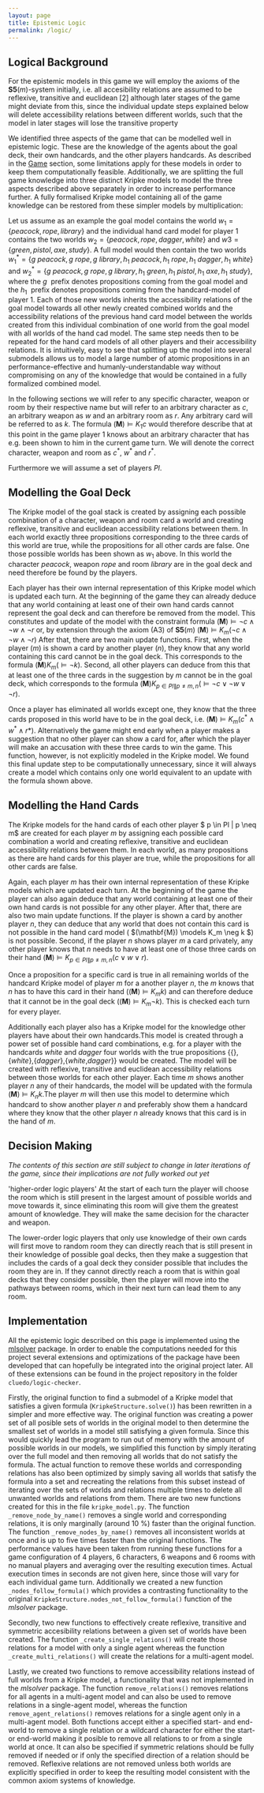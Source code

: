 ```yaml
---
layout: page
title: Epistemic Logic
permalink: /logic/
---
```


## Logical Background

For the epistemic models in this game we will employ the axioms of the $\mathbf{S5}(m)$-system initially, i.e. all accesibility relations are assumed to be reflexive, transitive and euclidean \[2\] although later stages of the game might deviate from this, since the individual update steps explained below will delete accessibility relations between different worlds, such that the model in later stages will lose the transitive property 

We identified three aspects of the game that can be modelled well in epistemic logic. These are the knowledge of the agents about the goal deck, their own handcards, and the other players handcards. As described in the [Game](cluedo.md) section, some limitations apply for these models in order to keep them computationally feasible. Additionally, we are splitting the full game knowledge into three distinct Kripke models to model the three aspects described above separately in order to increase performance further. A fully formalised Kripke model containing all of the game knowledge can be restored from these simpler models by multiplication:

Let us assume as an example the goal model contains the world $w_1 = \{peacock, rope, library\}$ and the individual hand card model for player 1 contains the two worlds $w_2 = \{peacock, rope, dagger, white\}$ and $w3 = \{green, pistol, axe, study\}$. A full model would then contain the two worlds $w_1^{\ast} = \{g\:peacock, g\:rope, g\:library, h_1\:peacock, h_1\:rope, h_1\:dagger, h_1\:white\}$ and  $w_2^{\ast} = \{g\:peacock, g\:rope, g\:library, h_1\:green, h_1\:pistol, h_1\:axe, h_1\:study\}$, where the $g\:$ prefix denotes propositions coming from the goal model and the $h_1\:$ prefix denotes propositions coming from the handcard-model of player 1. Each of those new worlds inherits the accessibility relations of the goal model towards all other newly created combined worlds and the accessibility relations of the previous hand card model between the worlds created from this individual combination of one world from the goal model with all worlds of the hand cad model. The same step needs then to be repeated for the hand card models of all other players and their accessibility relations. It is intuitively, easy to see that splitting up the model into several submodels allows us to model a large number of atomic propositions in an performance-effective and humanly-understandable way without compromising on any of the knowledge that would be contained in a fully formalized combined model.

In the following sections we will refer to any specific character, weapon or room by their respective name but will refer to an arbitrary character as $c$, an arbitrary weapon as $w$ and an arbitrary room as $r$. Any arbitrary card will be referred to as $k$. The formula $(\mathbf{M}) \models K_1 c$ would therefore describe that at this point in the game player 1 knows about an arbitrary character that has e.g. been shown to him in the current game turn. We will denote the correct character, weapon and room as $c^\ast$, $w^\ast$ and $r^\ast$.

Furthermore we will assume a set of players $Pl$.

## Modelling the Goal Deck

The Kripke model of the goal stack is created by assigning each possible combination of a character, weapon and room card a world and creating reflexive, transitive and euclidean accessibility relations between them. In each world exactly three propositions corresponding to the three cards of this world are true, while the propositions for all other cards are false. One those possible worlds has been shown as $w_1$ above. In this world the character *peacock*, weapon *rope* and room *library* are in the goal deck and need therefore be found by the players.

Each player has their own internal representation of this Kripke model which is updated each turn. At the beginning of the game they can already deduce that any world containing at least one of their own hand cards cannot represent the goal deck and can therefore be removed from the model. This constitutes and update of the model with the constraint formula $(\mathbf{M}) \models \neg c \land \neg w \land \neg r$ or, by extension through the axiom (A3) of  $\mathbf{S5}(m)$  $(\mathbf{M}) \models K_m(\neg c \land \neg w \land \neg r)$ After that, there are two main update functions. First, when the player ($m$) is shown a card by another player ($n$), they know that any world containing this card cannot be in the goal deck. This corresponds to the formula $(\mathbf{M}) K_m(\models \neg k)$. Second, all other players can deduce from this that at least one of the three cards in the suggestion by $m$ cannot be in the goal deck, which corresponds to the formula  $(\mathbf{M}) K_{p \in Pl \| p \neq m,n}(\models \neg c \lor \neg w \lor \neg r )$.

Once a player has eliminated all worlds except one, they know that the three cards proposed in this world have to be in the goal deck, i.e. $(\mathbf{M}) \models K_m(c^\ast \land w^\ast \land r\ast)$. Alternatively the game might end early when a player makes a suggestion that no other player can show a card for, after which the player will make an accusation with these three cards to win the game. This function, however, is not explicitly modeled in the Kripke model. We found this final update step to be computationally unnecessary, since it will always create a model which contains only one world equivalent to an update with the formula shown above.

## Modelling the Hand Cards

The Kripke models for the hand cards of each other player $ p \in Pl \| p \neq m$ are created for each player $m$ by assigning each possible card combination a world and creating reflexive, transitive and euclidean accessibility relations between them. In each world, as many propositions as there are hand cards for this player are true, while the propositions for all other cards are false.

Again, each player $m$ has their own internal representation of these Kripke models which are updated each turn. At the beginning of the game the player can also again deduce that any world containing at least one of their own hand cards is not possible for any other player. After that, there are also two main update functions. If the player is shown a card by another player $n$, they can deduce that any world that does not contain this card is not possible in the hand card model ( $(\mathbf{M}) \models K_m \neg k $) is not possible. Second, if the player $n$ shows player $m$ a card privately, any other player knows that $n$ needs to have at least one of those three cards on their hand  $(\mathbf{M}) \models K_{p \in Pl \| p \neq m,n}(c \lor w \lor r)$.

Once a proposition for a specific card is true in all remaining worlds of the handcard Kripke model of player $m$ for a another player $n$, the $m$ knows that $n$ has to have this card in their hand ($(\mathbf{M}) \models K_m k$) and can therefore deduce that it cannot be in the goal deck  ($(\mathbf{M}) \models K_m \neg k$). This is checked each turn for every player.

Additionally each player also has a Kripke model for the knowledge other players have about their own handcards.This model is created through a power set of possible hand card combinations, e.g. for a player with the handcards *white* and *dagger* four worlds with the true propositions \{\{\},\{*white*\},\{*dagger*\},\{*white*,*dagger*\}\} would be created. The model will be created with  reflexive, transitive and euclidean accessibility relations between those worlds for each other player. Each time $m$ shows another player $n$ any of their handcards, the model will be updated with the formula $(\mathbf{M}) \models K_n k$.The player $m$ will then use this model to determine which handcard to show another player $n$ and preferably show them a handcard where they know that the other player $n$ already knows that this card is in the hand of $m$.

## Decision Making

*The contents of this section are still subject to change in later iterations of the game, since their implications are not fully worked out yet*

'higher-order logic players'
At the start of each turn the player will choose the room which is still present in the largest amount of possible worlds and move towards it, since eliminating this room will give them the greatest amount of knowledge. They will make the same decision for the character and weapon.

The lower-order logic players that only use knowledge of their own cards will first move to random room they can directly reach that is still present in their knowledge of possible goal decks, then they make a suggestion that includes the cards of a goal deck they consider possible that includes the room they are in. If they cannot directly reach a room that is within goal decks that they consider possible, then the player will move into the pathways between rooms, which in their next turn can lead them to any room.

## Implementation

All the epistemic logic described on this page is implemented using the [mlsolver](https://github.com/erohkohl/mlsolver) package. In order to enable the computations needed for this project several extensions and optimizations of the package have been developed that can hopefully be integrated into the original project later. All of these extensions can be found in the project repository in the folder `cluedo/logic-checker`.

Firstly, the original function to find a submodel of a Kripke model that satisfies a given formula (`KripkeStructure.solve()`) has been rewritten in a simpler and more effective way. The original function was creating a power set of all posible sets of worlds in the original model to then determine the smallest set of worlds in a model still satisfying a given formula. Since this would quickly lead the program to run out of memory with the amount of possible worlds in our models, we simplified this function by simply iterating over the full model and then removing all worlds that do not satisfy the formula. The actual function to remove these worlds and corresponding relations has also been optimized by simply saving all worlds that satisfy the formula into a set and recreating the relations from this subset instead of iterating over the sets of worlds and relations multiple times to delete all unwanted worlds and relations from them. There are two new functions created for this in the file `kripke_model.py`. The function `_remove_node_by_name()` removes a single world and corresponding relations, it is only marginally (around 10 %) faster than the original function. The function  `_remove_nodes_by_name()` removes all inconsistent worlds at once and is up to five times faster than the original functions. The performance values have been taken from running these functions for a game configuration of 4 players, 6 characters, 6 weapons and 6 rooms with no manual players and averaging over the resulting execution times. Actual execution times in seconds are not given here, since those will vary for each individual game turn. Additionally we created a new function `_nodes_follow_formula()` which provides a contrasting functionality to the original `KripkeStructure.nodes_not_follow_formula()` function of the *mlsolver* package.

Secondly, two new functions to effectively create reflexive, transitive and symmetric accesibility relations between a given set of worlds have been created. The function `_create_single_relations()` will create those relations for a model with only a single agent whereas the function `_create_multi_relations()` will create the relations for a multi-agent model.

Lastly, we created two functions to remove accessibility relations instead of full worlds from a Kripke model, a functionality that was not implemented in the *mlsolver* package. The function `remove_relations()` removes relations for all agents in a multi-agent model and can also be used to remove relations in a single-agent model, whereas the function `remove_agent_relations()` removes relations for a single agent only in a multi-agent model. Both functions accept either a specified start- and end-world to remove a single relation or a wildcard character for either the start- or end-world making it posible to remove all relations to or from a single world at once. It can also be specified if symmetric relations should be fully removed if needed or if only the specified direction of a relation should be removed. Reflexive relations are not removed unless both worlds are explicitly specified in order to keep the resulting model consistent with the common axiom systems of knowledge.
